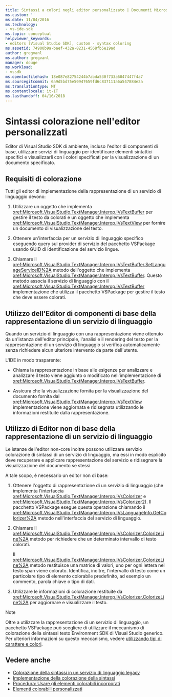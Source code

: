 ```yaml
---
title: Sintassi a colori negli editor personalizzato | Documenti Microsoft
ms.custom: ''
ms.date: 11/04/2016
ms.technology:
- vs-ide-sdk
ms.topic: conceptual
helpviewer_keywords:
- editors [Visual Studio SDK], custom - syntax coloring
ms.assetid: 74900b9a-baef-432a-8231-4568fb5e19ad
author: gregvanl
ms.author: gregvanl
manager: douge
ms.workload:
- vssdk
ms.openlocfilehash: 18e087e82754244b7abda530f733a6047447f4a7
ms.sourcegitcommit: 6a9d5bd75e50947659fd6c837111a6a547884e2a
ms.translationtype: MT
ms.contentlocale: it-IT
ms.lasthandoff: 04/16/2018
---
```

# <a name="syntax-coloring-in-custom-editors"></a>Sintassi colorazione nell'editor personalizzati
Editor di Visual Studio SDK di ambiente, incluso l'editor di componenti di base, utilizzare servizi di linguaggio per identificare elementi sintattici specifici e visualizzarli con i colori specificati per la visualizzazione di un documento specificato.

## <a name="colorization-requirements"></a>Requisiti di colorazione
 Tutti gli editor di implementazione della rappresentazione di un servizio di linguaggio devono:

1.  Utilizzare un oggetto che implementa <xref:Microsoft.VisualStudio.TextManager.Interop.IVsTextBuffer> per gestire il testo da colorati e un oggetto che implementa <xref:Microsoft.VisualStudio.TextManager.Interop.IVsTextView> per fornire un documento di visualizzazione del testo.

2.  Ottenere un'interfaccia per un servizio di linguaggio specifico eseguendo query sul provider di servizio del pacchetto VSPackage usando GUID di identificazione del servizio lingue.

3.  Chiamare il <xref:Microsoft.VisualStudio.TextManager.Interop.IVsTextBuffer.SetLanguageServiceID%2A> metodo dell'oggetto che implementa <xref:Microsoft.VisualStudio.TextManager.Interop.IVsTextBuffer>. Questo metodo associa il servizio di linguaggio con il <xref:Microsoft.VisualStudio.TextManager.Interop.IVsTextBuffer> implementazione che utilizza il pacchetto VSPackage per gestire il testo che deve essere colorati.

## <a name="core-editor-usage-of-a-language-services-colorizer"></a>Utilizzo dell'Editor di componenti di base della rappresentazione di un servizio di linguaggio
 Quando un servizio di linguaggio con una rappresentazione viene ottenuto da un'istanza dell'editor principale, l'analisi e il rendering del testo per la rappresentazione di un servizio di linguaggio si verifica automaticamente senza richiedere alcun ulteriore intervento da parte dell'utente.

 L'IDE in modo trasparente:

-   Chiama la rappresentazione in base alle esigenze per analizzare e analizzare il testo viene aggiunto o modificato nell'implementazione di <xref:Microsoft.VisualStudio.TextManager.Interop.IVsTextBuffer>.

-   Assicura che la visualizzazione fornita per la visualizzazione del documento fornita dal <xref:Microsoft.VisualStudio.TextManager.Interop.IVsTextView> implementazione viene aggiornata e ridisegnata utilizzando le informazioni restituite dalla rappresentazione.

## <a name="non-core-editor-usage-of-a-language-services-colorizer"></a>Utilizzo di Editor non di base della rappresentazione di un servizio di linguaggio
 Le istanze dell'editor non-core inoltre possono utilizzare servizio colorazione di sintassi di un servizio di linguaggio, ma essi in modo esplicito deve recuperare e applicare rappresentazione del servizio e ridisegnare la visualizzazione del documento se stessi.

 A tale scopo, è necessario un editor non di base:

1.  Ottenere l'oggetto di rappresentazione di un servizio di linguaggio (che implementa l'interfaccia <xref:Microsoft.VisualStudio.TextManager.Interop.IVsColorizer> e <xref:Microsoft.VisualStudio.TextManager.Interop.IVsColorizer2>). Il pacchetto VSPackage esegue questa operazione chiamando il <xref:Microsoft.VisualStudio.TextManager.Interop.IVsLanguageInfo.GetColorizer%2A> metodo nell'interfaccia del servizio di linguaggio.

2.  Chiamare il <xref:Microsoft.VisualStudio.TextManager.Interop.IVsColorizer.ColorizeLine%2A> metodo per richiedere che un determinato intervallo di testo colorati.

     Il <xref:Microsoft.VisualStudio.TextManager.Interop.IVsColorizer.ColorizeLine%2A> metodo restituisce una matrice di valori, uno per ogni lettera nel testo span viene colorato. Identifica, inoltre, l'intervallo di testo come un particolare tipo di elemento colorabile predefinito, ad esempio un commento, parola chiave o tipo di dati.

3.  Utilizzare le informazioni di colorazione restituite da <xref:Microsoft.VisualStudio.TextManager.Interop.IVsColorizer.ColorizeLine%2A> per aggiornare e visualizzare il testo.

> [!NOTE]
> Oltre a utilizzare la rappresentazione di un servizio di linguaggio, un pacchetto VSPackage può scegliere di utilizzare il meccanismo di colorazione della sintassi testo Environment SDK di Visual Studio generico. Per ulteriori informazioni su questo meccanismo, vedere [utilizzando tipi di carattere e colori](../extensibility/using-fonts-and-colors.md).

## <a name="see-also"></a>Vedere anche

- [Colorazione della sintassi in un servizio di linguaggio legacy](../extensibility/internals/syntax-coloring-in-a-legacy-language-service.md)
- [Implementazione della colorazione della sintassi](../extensibility/internals/implementing-syntax-coloring.md)
- [Procedura: Usare gli elementi colorabili incorporati](../extensibility/internals/how-to-use-built-in-colorable-items.md)
- [Elementi colorabili personalizzati](../extensibility/internals/custom-colorable-items.md)